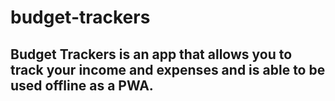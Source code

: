 # budget-trackers



## Budget Trackers is an app that allows you to track your income and expenses and is able to be used offline as a PWA.